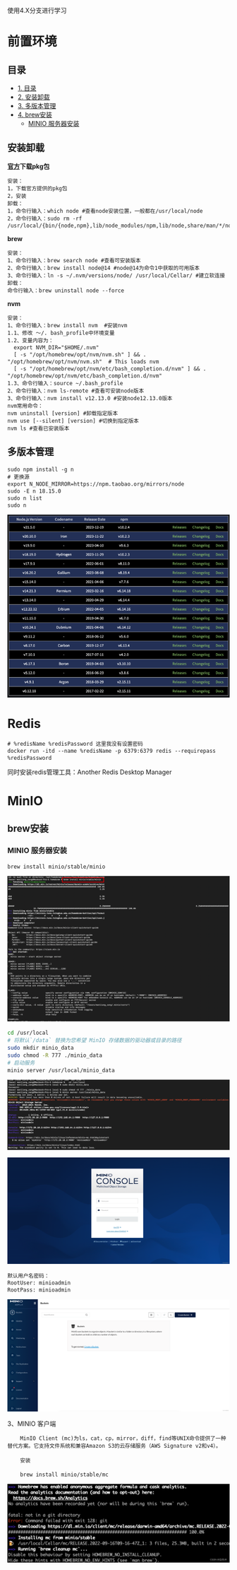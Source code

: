  使用4.X分支进行学习

# 前置环境

## 目录
- [1. 目录](#目录)
- [2. 安装卸载](#安装卸载)
- [3. 多版本管理](#多版本管理)
- [4. brew安装](#brew安装)
    - [MINIO 服务器安装](#minio-服务器安装)



## 安装卸载

**[官方](https://nodejs.org/en/about/previous-releases)下载pkg包**

```
安装：
1，下载官方提供的pkg包
2，安装
卸载：
1，命令行输入：which node #查看node安装位置，一般都在/usr/local/node
2，命令行输入：sudo rm -rf /usr/local/{bin/{node,npm},lib/node_modules/npm,lib/node,share/man/*/node.*}
```

**brew**

```
安装：
1、命令行输入：brew search node #查看可安装版本
2、命令行输入：brew install node@14 #node@14为命令1中获取的可用版本
3、命令行输入：ln -s ~/.nvm/versions/node/ /usr/local/Cellar/ #建立软连接
卸载：
命令行输入：brew uninstall node --force
```

**nvm**

```
安装：
1、命令行输入：brew install nvm  #安装nvm
1.1、修改 ～/. bash_profile中环境变量
1.2、变量内容为：
  export NVM_DIR="$HOME/.nvm"
  [ -s "/opt/homebrew/opt/nvm/nvm.sh" ] && . "/opt/homebrew/opt/nvm/nvm.sh"  # This loads nvm
  [ -s "/opt/homebrew/opt/nvm/etc/bash_completion.d/nvm" ] && . "/opt/homebrew/opt/nvm/etc/bash_completion.d/nvm" 
1.3、命令行输入：source ~/.bash_profile
2、命令行输入：nvm ls-remote #查看可安装node版本
3、命令行输入：nvm install v12.13.0 #安装node12.13.0版本
nvm常用命令：
nvm uninstall [version] #卸载指定版本
nvm use [--silent] [version] #切换到指定版本
nvm ls #查看已安装版本
```

## 多版本管理

```
sudo npm install -g n
# 更换源
export N_NODE_MIRROR=https://npm.taobao.org/mirrors/node
sudo -E n 18.15.0
sudo n list
sudo n
```

![image.png](./imgs/1704728456314-ed2d2db5-bc77-4f38-a487-b450255e535c.png)

# Redis

```
# %redisName %redisPassword 这里我没有设置密码
docker run -itd --name %redisName -p 6379:6379 redis --requirepass %redisPassword
```

同时安装redis管理工具：Another Redis Desktop Manager

# MinIO

## brew安装

### MINIO 服务器安装

```sh
brew install minio/stable/minio
```

![image-20240116204614798](./imgs/image-20240116204614798.png)

```sh
cd /usr/local
# 将默认`/data` 替换为您希望 MinIO 存储数据的驱动器或目录的路径
sudo mkdir minio_data
sudo chmod -R 777 ./minio_data
# 启动服务
minio server /usr/local/minio_data 
```

![image-20240116204656579](./imgs/image-20240116204656579.png)

![](./imgs/552731a6c97949c68ef5187c91701bf3.png)

    默认用户名密码：
    RootUser: minioadmin
    RootPass: minioadmin

 ![](./imgs/224a3ef1786d42799d8a54d5a10e0cdc.png)

 3、MINIO 客户端

        MinIO Client (mc)为ls，cat，cp，mirror，diff，find等UNIX命令提供了一种替代方案。它支持文件系统和兼容Amazon S3的云存储服务（AWS Signature v2和v4）。
    
        安装
    
        brew install minio/stable/mc

![](./imgs/d0fc1b27ed5647fa80a1cc697496b068.png)